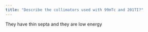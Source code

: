 ```yaml
---
title: "Describe the collimators used with 99mTc and 201TI?"
---
```

They have thin septa and they are low energy

